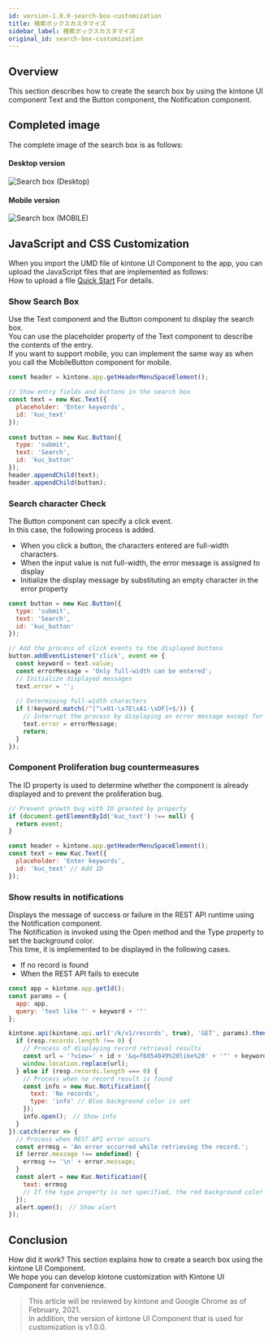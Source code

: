 ```yaml
---
id: version-1.0.0-search-box-customization
title: 検索ボックスカスタマイズ
sidebar_label: 検索ボックスカスタマイズ
original_id: search-box-customization
---
```


## Overview
This section describes how to create the search box by using the kintone UI component Text and the Button component, the Notification component.

## Completed image
The complete image of the search box is as follows:

#### Desktop version
![Search box (Desktop)](assets/desktop_search_box.png) 

#### Mobile version
![Search box (MOBILE)](assets/mobile_search_box.png) 

## JavaScript and CSS Customization

When you import the UMD file of kintone UI Component to the app, you can upload the JavaScript files that are implemented as follows:  
How to upload a file [Quick Start](../getting-started/quick-start.md)  For details.

### Show Search Box

Use the Text component and the Button component to display the search box.  
You can use the placeholder property of the Text component to describe the contents of the entry.  
If you want to support mobile, you can implement the same way as when you call the MobileButton component for mobile.  

```javascript
const header = kintone.app.getHeaderMenuSpaceElement();

// Show entry fields and buttons in the search box
const text = new Kuc.Text({
  placeholder: 'Enter keywords',
  id: 'kuc_text'
});
  
const button = new Kuc.Button({
  type: 'submit',
  text: 'Search',
  id: 'kuc_button'
});
header.appendChild(text);
header.appendChild(button);    
```

### Search character Check

The Button component can specify a click event.  
In this case, the following process is added.

- When you click a button, the characters entered are full-width characters.
- When the input value is not full-width, the error message is assigned to display
- Initialize the display message by substituting an empty character in the error property

```javascript
const button = new Kuc.Button({
  type: 'submit',
  text: 'Search',
  id: 'kuc_button'
});

// Add the process of click events to the displayed buttons
button.addEventListener('click', event => {      
  const keyword = text.value;
  const errorMessage = 'Only full-width can be entered';
  // Initialize displayed messages
  text.error = ''; 
  
  // Determining full-width characters
  if (!keyword.match(/^[^\x01-\x7E\xA1-\xDF]+$/)) {
    // Interrupt the process by displaying an error message except for EM
    text.error = errorMessage;
    return;
  }
});
```

### Component Proliferation bug countermeasures

The ID property is used to determine whether the component is already displayed and to prevent the proliferation bug.

```javascript
// Prevent growth bug with ID granted by property
if (document.getElementById('kuc_text') !== null) {
  return event;
}

const header = kintone.app.getHeaderMenuSpaceElement();
const text = new Kuc.Text({
  placeholder: 'Enter keywords',
  id: 'kuc_text' // Add ID
});
```

### Show results in notifications

Displays the message of success or failure in the REST API runtime using the Notification component.  
The Notification is invoked using the Open method and the Type property to set the background color.  
This time, it is implemented to be displayed in the following cases.  

- If no record is found
- When the REST API fails to execute

```javascript
const app = kintone.app.getId();
const params = {
  app: app,
  query: 'text like "' + keyword + '"'
};

kintone.api(kintone.api.url('/k/v1/records', true), 'GET', params).then(resp => {
  if (resp.records.length !== 0) {
    // Process of displaying record retrieval results
    const url = '?view=' + id + '&q=f6054049%20like%20' + '"' + keyword + '"';
    window.location.replace(url);
  } else if (resp.records.length === 0) {
    // Process when no record result is found
    const info = new Kuc.Notification({
      text: 'No records',
      type: 'info' // Blue background color is set
    });
    info.open();　// Show info
  }
}).catch(error => {
  // Process when REST API error occurs
  const errmsg = 'An error occurred while retrieving the record.';
  if (error.message !== undefined) {
    errmsg += '\n' + error.message;
  }
  const alert = new Kuc.Notification({
    text: errmsg
    // If the type property is not specified, the red background color is set
  });
  alert.open();　// Show alert
});
```

## Conclusion

How did it work? This section explains how to create a search box using the kintone UI Component.  
We hope you can develop kintone customization with Kintone UI Component for convenience.

> This article will be reviewed by kintone and Google Chrome as of February, 2021.  
> In addition, the version of kintone UI Component that is used for customization is v1.0.0.
